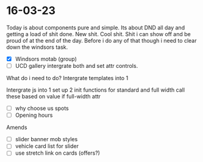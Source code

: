 # 16-03-23

Today is about components pure and simple. Its about DND all day and getting a load of shit done. New shit. Cool shit. Shit i can show off and be proud of at the end of the day. Before i do any of that though i need to clear down the windsors task.


- [x] Windsors motab (group)
- [ ] UCD gallery intergrate both and set attr controls.

What do i need to do?
Intergrate templates into 1

Intergrate js into 1
set up 2 init functions for standard and full width
call these based on value if full-width attr

- [ ] why choose us spots
- [ ] Opening hours

Amends
- [ ] slider banner mob styles
- [ ] vehicle card list for slider
- [ ] use stretch link on cards (offers?)
